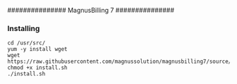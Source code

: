 ###############
MagnusBilling 7 
###############

### Installing
```
cd /usr/src/
yum -y install wget
wget https://raw.githubusercontent.com/magnussolution/magnusbilling7/source/script/install.sh
chmod +x install.sh
./install.sh

```

